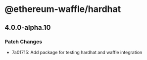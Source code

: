# @ethereum-waffle/hardhat

## 4.0.0-alpha.10

### Patch Changes

- 7a01715: Add package for testing hardhat and waffle integration
